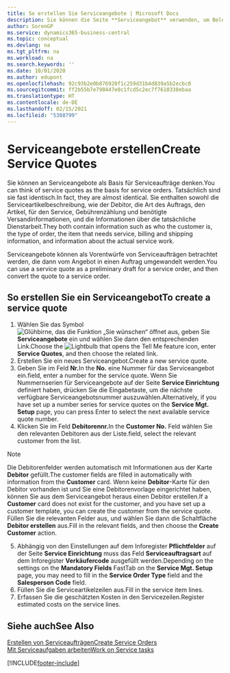 ```yaml
---
title: So erstellen Sie Serviceangebote | Microsoft Docs
description: Sie können die Seite **Serviceangebot** verwenden, um Belege zu erstellen, in die Sie Informationen über den Service (Reparatur und Wartung) von Serviceartikeln auf Debitorenanfrage eingeben. Serviceangebote können als Vorentwürfe von Serviceaufträgen betrachtet werden, die dann vom Angebot in einen Auftrag umgewandelt werden.
author: SorenGP
ms.service: dynamics365-business-central
ms.topic: conceptual
ms.devlang: na
ms.tgt_pltfrm: na
ms.workload: na
ms.search.keywords: ''
ms.date: 10/01/2020
ms.author: edupont
ms.openlocfilehash: 92c93b2e0b876920f1c259d31b4d839a5b2ecbc0
ms.sourcegitcommit: ff2b55b7e790447e0c1fcd5c2ec7f7610338ebaa
ms.translationtype: HT
ms.contentlocale: de-DE
ms.lasthandoff: 02/15/2021
ms.locfileid: "5388799"
---
```

# <a name="create-service-quotes"></a><span data-ttu-id="c5906-104">Serviceangebote erstellen</span><span class="sxs-lookup"><span data-stu-id="c5906-104">Create Service Quotes</span></span>
<span data-ttu-id="c5906-105">Sie können an Serviceangebote als Basis für Serviceaufträge denken.</span><span class="sxs-lookup"><span data-stu-id="c5906-105">You can think of service quotes as the basis for service orders.</span></span> <span data-ttu-id="c5906-106">Tatsächlich sind sie fast identisch.</span><span class="sxs-lookup"><span data-stu-id="c5906-106">In fact, they are almost identical.</span></span> <span data-ttu-id="c5906-107">Sie enthalten sowohl die Serviceartikelbeschreibung, wie der Debitor, die Art des Auftrags, den Artikel, für den Service, Gebührenzählung und benötigte Versandinformationen, und die Informationen über die tatsächliche Dienstarbeit.</span><span class="sxs-lookup"><span data-stu-id="c5906-107">They both contain information such as who the customer is, the type of order, the item that needs service, billing and shipping information, and information about the actual service work.</span></span>
 
<span data-ttu-id="c5906-108">Serviceangebote können als Vorentwürfe von Serviceaufträgen betrachtet werden, die dann vom Angebot in einen Auftrag umgewandelt werden.</span><span class="sxs-lookup"><span data-stu-id="c5906-108">You can use a service quote as a preliminary draft for a service order, and then convert the quote to a service order.</span></span>  
  
## <a name="to-create-a-service-quote"></a><span data-ttu-id="c5906-109">So erstellen Sie ein Serviceangebot</span><span class="sxs-lookup"><span data-stu-id="c5906-109">To create a service quote</span></span>  
1. <span data-ttu-id="c5906-110">Wählen Sie das Symbol ![Glühbirne, das die Funktion „Sie wünschen“ öffnet](media/ui-search/search_small.png "Was möchten Sie tun?") aus, geben Sie **Serviceangebote** ein und wählen Sie dann den entsprechenden Link.</span><span class="sxs-lookup"><span data-stu-id="c5906-110">Choose the ![Lightbulb that opens the Tell Me feature](media/ui-search/search_small.png "Tell me what you want to do") icon, enter **Service Quotes**, and then choose the related link.</span></span>  
2. <span data-ttu-id="c5906-111">Erstellen Sie ein neues Serviceangebot.</span><span class="sxs-lookup"><span data-stu-id="c5906-111">Create a new service quote.</span></span>  
3. <span data-ttu-id="c5906-112">Geben Sie im Feld **Nr.**</span><span class="sxs-lookup"><span data-stu-id="c5906-112">In the **No.**</span></span> <span data-ttu-id="c5906-113">eine Nummer für das Serviceangebot ein.</span><span class="sxs-lookup"><span data-stu-id="c5906-113">field, enter a number for the service quote.</span></span> <span data-ttu-id="c5906-114">Wenn Sie Nummernserien für Serviceangebote auf der Seite **Service Einrichtung** definiert haben, drücken Sie die Eingabetaste, um die nächste verfügbare Serviceangebotsnummer auszuwählen.</span><span class="sxs-lookup"><span data-stu-id="c5906-114">Alternatively, if you have set up a number series for service quotes on the **Service Mgt. Setup** page, you can press Enter to select the next available service quote number.</span></span>  
4. <span data-ttu-id="c5906-115">Klicken Sie im Feld **Debitorennr.**</span><span class="sxs-lookup"><span data-stu-id="c5906-115">In the **Customer No.**</span></span>  <span data-ttu-id="c5906-116">Feld wählen Sie den relevanten Debitoren aus der Liste.</span><span class="sxs-lookup"><span data-stu-id="c5906-116">field, select the relevant customer from the list.</span></span>  

  > [!Note]  
  >  <span data-ttu-id="c5906-117">Die Debitorenfelder werden automatisch mit Informationen aus der Karte **Debitor** gefüllt.</span><span class="sxs-lookup"><span data-stu-id="c5906-117">The customer fields are filled in automatically with information from the **Customer** card.</span></span> <span data-ttu-id="c5906-118">Wenn keine **Debitor**-Karte für den Debitor vorhanden ist und Sie eine Debitorenvorlage eingerichtet haben, können Sie aus dem Serviceangebot heraus einen Debitor erstellen.</span><span class="sxs-lookup"><span data-stu-id="c5906-118">If a **Customer** card does not exist for the customer, and you have set up a customer template, you can create the customer from the service quote.</span></span> <span data-ttu-id="c5906-119">Füllen Sie die relevanten Felder aus, und wählen Sie dann die Schaltfläche **Debitor erstellen** aus.</span><span class="sxs-lookup"><span data-stu-id="c5906-119">Fill in the relevant fields, and then choose the **Create Customer** action.</span></span>  
  
5. <span data-ttu-id="c5906-120">Abhängig von den Einstellungen auf dem Inforegister **Pflichtfelder** auf der Seite **Service Einrichtung** muss das Feld **Serviceauftragsart** auf dem Inforegister **Verkäufercode** ausgefüllt werden.</span><span class="sxs-lookup"><span data-stu-id="c5906-120">Depending on the settings on the **Mandatory Fields** FastTab on the **Service Mgt. Setup** page, you may need to fill in the **Service Order Type** field and the **Salesperson Code** field.</span></span>  
6. <span data-ttu-id="c5906-121">Füllen Sie die Serviceartikelzeilen aus.</span><span class="sxs-lookup"><span data-stu-id="c5906-121">Fill in the service item lines.</span></span>  
7. <span data-ttu-id="c5906-122">Erfassen Sie die geschätzten Kosten in den Servicezeilen.</span><span class="sxs-lookup"><span data-stu-id="c5906-122">Register estimated costs on the service lines.</span></span>  
  
## <a name="see-also"></a><span data-ttu-id="c5906-123">Siehe auch</span><span class="sxs-lookup"><span data-stu-id="c5906-123">See Also</span></span>  
[<span data-ttu-id="c5906-124">Erstellen von Serviceaufträgen</span><span class="sxs-lookup"><span data-stu-id="c5906-124">Create Service Orders</span></span>](service-how-to-create-service-orders.md)  
[<span data-ttu-id="c5906-125">Mit Serviceaufgaben arbeiten</span><span class="sxs-lookup"><span data-stu-id="c5906-125">Work on Service tasks</span></span>](service-how-to-work-on-service-tasks.md)  

 

[!INCLUDE[footer-include](includes/footer-banner.md)]